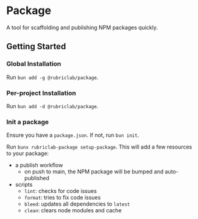 # Package

A tool for scaffolding and publishing NPM packages quickly.

## Getting Started

### Global Installation

Run `bun add -g @rubriclab/package`.

### Per-project Installation

Run `bun add -d @rubriclab/package`.

### Init a package

Ensure you have a `package.json`. If not, run `bun init`.

Run `bunx rubriclab-package setup-package`. This will add a few resources to your package:

- a publish workflow
  - on push to main, the NPM package will be bumped and auto-published
- scripts
  - `lint`: checks for code issues
  - `format`: tries to fix code issues
  - `bleed`: updates all dependencies to `latest`
  - `clean`: clears node modules and cache
